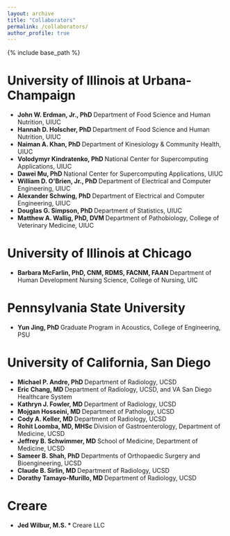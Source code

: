 ```yaml
---
layout: archive
title: "Collaborators"
permalink: /collaborators/
author_profile: true
---
```


{% include base_path %}

University of Illinois at Urbana-Champaign
======

* <strong> John W. Erdman, Jr., PhD </strong> Department of Food Science and Human Nutrition, UIUC
* <strong> Hannah D. Holscher, PhD </strong> Department of Food Science and Human Nutrition, UIUC
* <strong> Naiman A. Khan, PhD </strong> Department of Kinesiology & Community Health, UIUC
* <strong> Volodymyr Kindratenko, PhD </strong> National Center for Supercomputing Applications, UIUC
* <strong> Dawei Mu, PhD </strong> National Center for Supercomputing Applications, UIUC
* <strong> William D. O'Brien, Jr., PhD </strong> Department of Electrical and Computer Engineering, UIUC
* <strong> Alexander Schwing, PhD </strong> Department of Electrical and Computer Engineering, UIUC
* <strong> Douglas G. Simpson, PhD </strong> Department of Statistics, UIUC
* <strong> Matthew A. Wallig, PhD, DVM </strong> Department of Pathobiology, College of Veterinary Medicine, UIUC

University of Illinois at Chicago
======

* <strong> Barbara McFarlin, PhD, CNM, RDMS, FACNM, FAAN </strong> Department of Human Development Nursing Science, College of Nursing, UIC

Pennsylvania State University
======

* <strong> Yun Jing, PhD </strong> Graduate Program in Acoustics, College of Engineering, PSU

University of California, San Diego
======

* <strong> Michael P. Andre, PhD </strong> Department of Radiology, UCSD
* <strong> Eric Chang, MD </strong> Department of Radiology, UCSD, and VA San Diego Healthcare System
* <strong> Kathryn J. Fowler, MD </strong> Department of Radiology, UCSD
* <strong> Mojgan Hosseini, MD </strong> Department of Pathology, UCSD
* <strong> Cody A. Keller, MD </strong> Department of Radiology, UCSD
* <strong> Rohit Loomba, MD, MHSc </strong> Division of Gastroenterology, Department of Medicine, UCSD
* <strong> Jeffrey B. Schwimmer, MD </strong> School of Medicine, Department of Medicine, UCSD
* <strong> Sameer B. Shah, PhD </strong> Departments of Orthopaedic Surgery and Bioengineering, UCSD
* <strong> Claude B. Sirlin, MD </strong> Department of Radiology, UCSD
* <strong> Dorathy Tamayo-Murillo, MD </strong> Department of Radiology, UCSD

Creare
======
* <strong> Jed Wilbur, M.S. * </strong> Creare LLC
